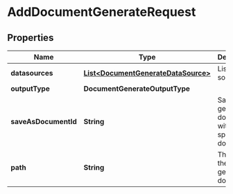 

# AddDocumentGenerateRequest


## Properties

| Name | Type | Description | Notes |
|------------ | ------------- | ------------- | -------------|
|**datasources** | [**List&lt;DocumentGenerateDataSource&gt;**](DocumentGenerateDataSource.md) | List of data sources |  [optional] |
|**outputType** | **DocumentGenerateOutputType** |  |  [optional] |
|**saveAsDocumentId** | **String** | Save the generated document with a specific documentId |  [optional] |
|**path** | **String** | The path of the generated document |  [optional] |



